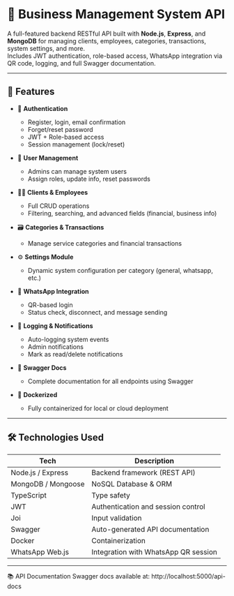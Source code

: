 # 🧩 Business Management System API

A full-featured backend RESTful API built with **Node.js**, **Express**, and **MongoDB** for managing clients, employees, categories, transactions, system settings, and more.  
Includes JWT authentication, role-based access, WhatsApp integration via QR code, logging, and full Swagger documentation.

---

## 🚀 Features

- 🔐 **Authentication**
  - Register, login, email confirmation
  - Forget/reset password
  - JWT + Role-based access
  - Session management (lock/reset)

- 👥 **User Management**
  - Admins can manage system users
  - Assign roles, update info, reset passwords

- 🧑‍💼 **Clients & Employees**
  - Full CRUD operations
  - Filtering, searching, and advanced fields (financial, business info)

- 🗃️ **Categories & Transactions**
  - Manage service categories and financial transactions

- ⚙️ **Settings Module**
  - Dynamic system configuration per category (general, whatsapp, etc.)

- 💬 **WhatsApp Integration**
  - QR-based login
  - Status check, disconnect, and message sending

- 🧾 **Logging & Notifications**
  - Auto-logging system events
  - Admin notifications
  - Mark as read/delete notifications

- 📄 **Swagger Docs**
  - Complete documentation for all endpoints using Swagger

- 🐳 **Dockerized**
  - Fully containerized for local or cloud deployment

---

## 🛠️ Technologies Used

| Tech            | Description                           |
|-----------------|---------------------------------------|
| Node.js / Express | Backend framework (REST API)        |
| MongoDB / Mongoose | NoSQL Database & ORM              |
| TypeScript      | Type safety                          |
| JWT             | Authentication and session control   |
| Joi             | Input validation                     |
| Swagger         | Auto-generated API documentation     |
| Docker          | Containerization                     |
| WhatsApp Web.js | Integration with WhatsApp QR session |

---
📚 API Documentation
Swagger docs available at:
http://localhost:5000/api-docs



